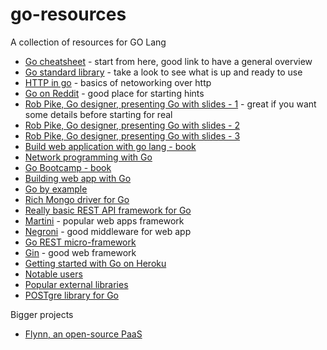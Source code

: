 # go-resources
A collection of resources for GO Lang

- [Go cheatsheet](https://github.com/a8m/go-lang-cheat-sheet) - start from here, good link to have a general overview
- [Go standard library](https://golang.org/pkg/) - take a look to see what is up and ready to use
- [HTTP in go](https://golang.org/pkg/net/) - basics of netoworking over http
- [Go on Reddit](http://www.reddit.com/r/golang/comments/1bxadf/how_did_you_learn_how_to_code_in_go/) - good place for starting hints
- [Rob Pike, Go designer, presenting Go with slides - 1](http://go.googlecode.com/hg-history/release-branch.r60/doc/GoCourseDay1.pdf) - great if you want some details before starting for real
- [Rob Pike, Go designer, presenting Go with slides - 2](http://go.googlecode.com/hg-history/release-branch.r60/doc/GoCourseDay2.pdf)
- [Rob Pike, Go designer, presenting Go with slides - 3](http://go.googlecode.com/hg-history/release-branch.r60/doc/GoCourseDay3.pdf)
- [Build web application with go lang - book](https://docs.google.com/file/d/0B2GBHFyTK2N8TzM4dEtIWjBJdEk/)
- [Network programming with Go](http://jan.newmarch.name/go/)
- [Go Bootcamp - book](http://www.golangbootcamp.com/book)
- [Building web app with Go](http://codegangsta.gitbooks.io/building-web-apps-with-go/content/)
- [Go by example](https://gobyexample.com/)
- [Rich Mongo driver for Go](https://labix.org/mgo)
- [Really basic REST API framework for Go](https://github.com/dpapathanasiou/go-api)
- [Martini](https://github.com/go-martini/martini) - popular web apps framework
- [Negroni](https://github.com/codegangsta/negroni) - good middleware for web app
- [Go REST micro-framework](http://dougblack.io/words/a-restful-micro-framework-in-go.html)
- [Gin](https://github.com/gin-gonic/gin) - good web framework
- [Getting started with Go on Heroku](http://mmcgrana.github.io/2012/09/getting-started-with-go-on-heroku.html)
- [Notable users](https://github.com/flynn/flynn)
- [Popular external libraries](http://en.wikipedia.org/wiki/Go_(programming_language)#Libraries)
- [POSTgre library for Go](https://github.com/lib/pq)

Bigger projects

- [Flynn, an open-source PaaS](https://github.com/flynn/flynn)
